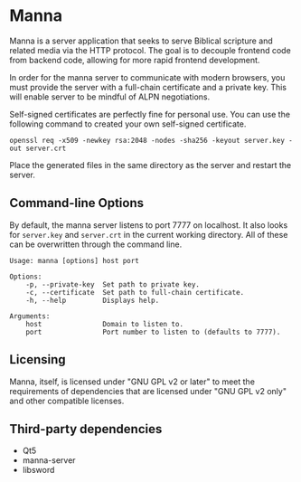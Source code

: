 # Manna

Manna is a server application that seeks to serve Biblical scripture and related media via the HTTP protocol.
The goal is to decouple frontend code from backend code,
allowing for more rapid frontend development.

In order for the manna server to communicate with modern browsers,
you must provide the server with a full-chain certificate and a private key.
This will enable server to be mindful of ALPN negotiations.

Self-signed certificates are perfectly fine for personal use.
You can use the following command to created your own self-signed certificate.

```
openssl req -x509 -newkey rsa:2048 -nodes -sha256 -keyout server.key -out server.crt
```

Place the generated files in the same directory as the server and restart the server.

## Command-line Options

By default, the manna server listens to port 7777 on localhost.
It also looks for `server.key` and `server.crt` in the current working directory.
All of these can be overwritten through the command line.

```
Usage: manna [options] host port

Options:
    -p, --private-key  Set path to private key.
    -c, --certificate  Set path to full-chain certificate.
    -h, --help         Displays help.

Arguments:
    host               Domain to listen to.
    port               Port number to listen to (defaults to 7777).
```

## Licensing

Manna, itself, is licensed under "GNU GPL v2 or later" to meet the requirements of dependencies that are licensed under "GNU GPL v2 only" and other compatible licenses.

## Third-party dependencies

* Qt5
* manna-server
* libsword
